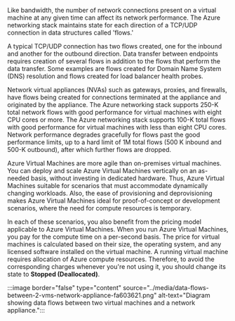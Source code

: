 Like bandwidth, the number of network connections present on a virtual machine at any given time can affect its network performance. The Azure networking stack maintains state for each direction of a TCP/UDP connection in data structures called 'flows.'

A typical TCP/UDP connection has two flows created, one for the inbound and another for the outbound direction. Data transfer between endpoints requires creation of several flows in addition to the flows that perform the data transfer. Some examples are flows created for Domain Name System (DNS) resolution and flows created for load balancer health probes.

Network virtual appliances (NVAs) such as gateways, proxies, and firewalls, have flows being created for connections terminated at the appliance and originated by the appliance. The Azure networking stack supports 250-K total network flows with good performance for virtual machines with eight CPU cores or more. The Azure networking stack supports 100-K total flows with good performance for virtual machines with less than eight CPU cores. Network performance degrades gracefully for flows past the good performance limits, up to a hard limit of 1M total flows (500 K inbound and 500-K outbound), after which further flows are dropped.

Azure Virtual Machines are more agile than on-premises virtual machines. You can deploy and scale Azure Virtual Machines vertically on an as-needed basis, without investing in dedicated hardware. Thus, Azure Virtual Machines suitable for scenarios that must accommodate dynamically changing workloads. Also, the ease of provisioning and deprovisioning makes Azure Virtual Machines ideal for proof-of-concept or development scenarios, where the need for compute resources is temporary.

In each of these scenarios, you also benefit from the pricing model applicable to Azure Virtual Machines. When you run Azure Virtual Machines, you pay for the compute time on a per-second basis. The price for virtual machines is calculated based on their size, the operating system, and any licensed software installed on the virtual machine. A running virtual machine requires allocation of Azure compute resources. Therefore, to avoid the corresponding charges whenever you're not using it, you should change its state to **Stopped (Deallocated)**.

:::image border="false" type="content" source="../media/data-flows-between-2-vms-network-appliance-fa603621.png" alt-text="Diagram showing data flows between two virtual machines and a network appliance.":::
